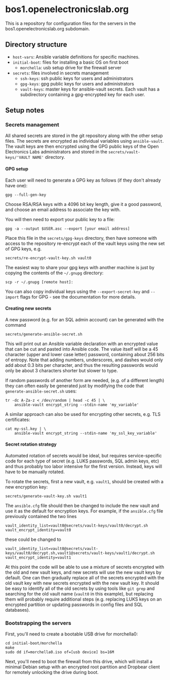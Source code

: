 # bos1.openelectronicslab.org

This is a repository for configuration files for the servers in the
bos1.openelectronicslab.org subdomain.

## Directory structure

  - `host-vars`: Ansible variable definitions for specific machines.
  - `initial-boot`: files for installing a basic OS on first boot
      - `morchella`: usb setup drive for the firewall server
  - `secrets`: files involved in secrets management
      - `ssh-keys`: ssh public keys for users and administrators
      - `gpg-keys`: gpg public keys for users and administrators
      - `vault-keys`: master keys for ansible-vault secrets. Each vault has
        a subdirectory containing a gpg-encrypted key for each user.

## Setup notes

### Secrets management

All shared secrets are stored in the git repository along with the other setup
files.  The secrets are encrypted as individual variables using
`ansible-vault`.  The vault keys are then encrypted using the GPG public keys
of the Open Electronics Labs administrators and stored in the
`secrets/vault-keys/'VAULT NAME'` directory.

#### GPG setup

Each user will need to generate a GPG key as follows (if they don't already
have one):

    gpg --full-gen-key

Choose RSA/RSA keys with a 4096 bit key length, give it a good password, and
choose an email address to associate the key with.

You will then need to export your public key to a file:

    gpg -a --output $USER.asc --export [your email address]

Place this file in the `secrets/gpg-keys` directory, then have someone with
access to the repository re-encrypt each of the vault keys using the new set
of GPG keys, e.g.

    secrets/re-encrypt-vault-key.sh vault0

The easiest way to share your gpg keys with another machine is just by copying
the contents of the `~/.gnupg` directory:

    scp -r ~/.gnupg [remote host]:

You can also copy individual keys using the `--export-secret-key` and
`--import` flags for GPG - see the documentation for more details.

#### Creating new secrets

A new password (e.g. for an SQL admin account) can be generated with the
command

    secrets/generate-ansible-secret.sh

This will print out an Ansible variable declaration with an encrypted value
that can be cut and pasted into Ansible code.  The value itself will be a
45 character (upper and lower case letter) password, containing about 256
bits of entropy.  Note that adding numbers, underscores, and dashes would
only add about 0.3 bits per character, and thus the resulting passwords would
only be about 3 characters shorter but slower to type.

If random passwords of another form are needed, (e.g. of a
different length) they can often easily be generated just by modifying the code
that `generate-ansible-secret.sh` uses:

    tr -dc A-Za-z < /dev/random | head -c 45 | \
        ansible-vault encrypt_string --stdin-name 'my_variable'

A similar approach can also be used for encrypting other secrets, e.g. TLS
certificates:

    cat my-ssl.key | \
        ansible-vault encrypt_string --stdin-name 'my_ssl_key_variable'

#### Secret rotation strategy

Automated rotation of secrets would be ideal, but requires service-specific
code for each type of secret (e.g. LUKS passwords, SQL admin keys, etc) and
thus probably too labor intensive for the first version.  Instead, keys will
have to be manually rotated.

To rotate the secrets, first a new vault, e.g. `vault1`, should be created with
a new encryption key:

    secrets/generate-vault-key.sh vault1

The `ansible.cfg` file should then be changed to include the new vault and use
it as the default for encryption keys.  For example, if the `ansible.cfg` file
previously contained the two lines

    vault_identity_list=vault0@secrets/vault-keys/vault0/decrypt.sh
    vault_encrypt_identity=vault0

these could be changed to

    vault_identity_list=vault0@secrets/vault-keys/vault0/decrypt.sh,vault1@secrets/vault-keys/vault1/decrypt.sh
    vault_encrypt_identity=vault1

At this point the code will be able to use a mixture of secrets encrypted
with the old and new vault keys, and new secrets will use the new vault
keys by default.  One can then gradually replace all of the secrets
encrypted with the old vault key with new secrets encrypted with the new
vault key.  It should be easy to identify all of the old secrets by using
tools like `git grep` and searching for the old vault name (`vault0` in
this example), but replacing them will probably require additional steps
(e.g. replacing LUKS keys on an encrypted partition or updating passwords
in config files and SQL databases).

### Bootstrapping the servers

First, you'll need to create a bootable USB drive for morchella0:

    cd initial-boot/morchella
    make
    sudo dd if=morchella0.iso of=[usb device] bs=16M

Next, you'll need to boot the firewall from this drive, which will install a
minimal Debian setup with an encrypted root partition and Dropbear client for
remotely unlocking the drive during boot.
